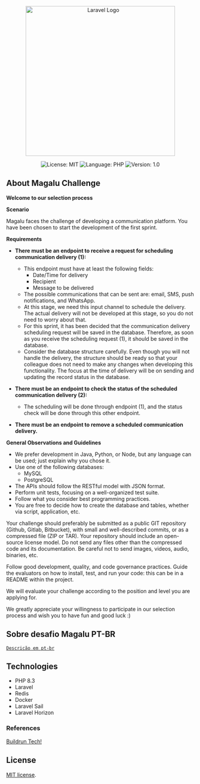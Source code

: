 <p align="center"><a href="https://laravel.com" target="_blank"><img src="https://saolucascontabilidade.com.br/wp-content/uploads/2023/10/Sem-titulo-13-1.jpg" width="400" alt="Laravel Logo"></a></p>

<p align="center">
    <img alt="License: MIT" src="https://img.shields.io/badge/license-MIT-%2304D361">
    <img alt="Language: PHP" src="https://img.shields.io/badge/language-java-green">
    <img alt="Version: 1.0" src="https://img.shields.io/badge/version-1.0-yellowgreen">
</p>

## About Magalu Challenge

**Welcome to our selection process**

**Scenario**

Magalu faces the challenge of developing a communication platform. You have been chosen to start the development of the first sprint.

**Requirements**

- **There must be an endpoint to receive a request for scheduling communication delivery (1):**
  - This endpoint must have at least the following fields:
    - Date/Time for delivery
    - Recipient
    - Message to be delivered
  - The possible communications that can be sent are: email, SMS, push notifications, and WhatsApp.
  - At this stage, we need this input channel to schedule the delivery. The actual delivery will not be developed at this stage, so you do not need to worry about that.
  - For this sprint, it has been decided that the communication delivery scheduling request will be saved in the database. Therefore, as soon as you receive the scheduling request (1), it should be saved in the database.
  - Consider the database structure carefully. Even though you will not handle the delivery, the structure should be ready so that your colleague does not need to make any changes when developing this functionality. The focus at the time of delivery will be on sending and updating the record status in the database.

- **There must be an endpoint to check the status of the scheduled communication delivery (2):**
  - The scheduling will be done through endpoint (1), and the status check will be done through this other endpoint.

- **There must be an endpoint to remove a scheduled communication delivery.**

**General Observations and Guidelines**

- We prefer development in Java, Python, or Node, but any language can be used; just explain why you chose it.
- Use one of the following databases:
  - MySQL
  - PostgreSQL
- The APIs should follow the RESTful model with JSON format.
- Perform unit tests, focusing on a well-organized test suite.
- Follow what you consider best programming practices.
- You are free to decide how to create the database and tables, whether via script, application, etc.

Your challenge should preferably be submitted as a public GIT repository (Github, Gitlab, Bitbucket), with small and well-described commits, or as a compressed file (ZIP or TAR). Your repository should include an open-source license model. Do not send any files other than the compressed code and its documentation. Be careful not to send images, videos, audio, binaries, etc.

Follow good development, quality, and code governance practices. Guide the evaluators on how to install, test, and run your code: this can be in a README within the project.

We will evaluate your challenge according to the position and level you are applying for.

We greatly appreciate your willingness to participate in our selection process and wish you to have fun and good luck :)

## Sobre desafio Magalu PT-BR

<code>[Descrição em pt-br](./ABOUT.md)</code>

## Technologies

* PHP 8.3
* Laravel
* Redis
* Docker
* Laravel Sail
* Laravel Horizon

### References
[Buildrun Tech!](https://www.youtube.com/@buildrun-tech?sub_confirmation=1)

## License

[MIT license](https://opensource.org/licenses/MIT).
